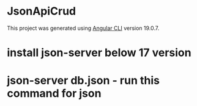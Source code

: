# JsonApiCrud

This project was generated using [Angular CLI](https://github.com/angular/angular-cli) version 19.0.7.

# install json-server below 17 version

# json-server db.json - run this command for json